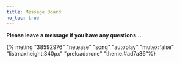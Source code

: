 ```yaml
---
title: Message Board
no_toc: true
---
```


**Please leave a message if you have any questions…**

{% meting "38592976" "netease" "song" "autoplay" "mutex:false" "listmaxheight:340px" "preload:none" "theme:#ad7a86"%}

